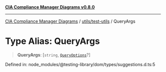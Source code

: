 [**CIA Compliance Manager Diagrams v0.8.0**](../../../README.md)

***

[CIA Compliance Manager Diagrams](../../../modules.md) / [utils/test-utils](../README.md) / QueryArgs

# Type Alias: QueryArgs

> **QueryArgs**: \[`string`, [`QueryOptions`](../interfaces/QueryOptions.md)?\]

Defined in: node\_modules/@testing-library/dom/types/suggestions.d.ts:5
